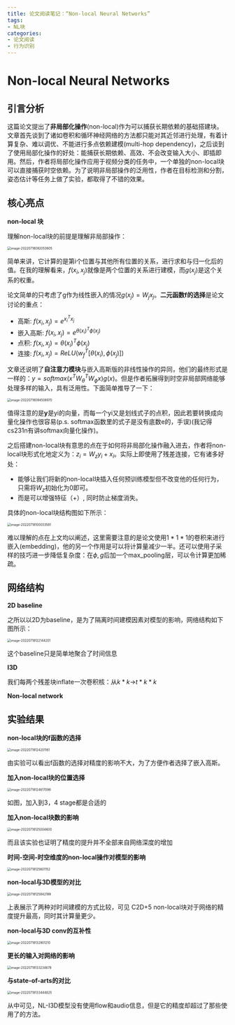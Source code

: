 ```yaml
---
title: 论文阅读笔记：“Non-local Neural Networks”
tags: 
- NL块 
categories:
- 论文阅读
- 行为识别
---
```

# Non-local Neural Networks

## 引言分析

这篇论文提出了**非局部化操作**(non-local)作为可以捕获长期依赖的基础搭建块。文章首先谈到了诸如卷积和循环神经网络的方法都只能对其近邻进行处理，有着计算复杂、难以调优、不能进行多点依赖建模(multi-hop dependency)，之后谈到了使用局部化操作的好处：能捕获长期依赖、高效、不会改变输入大小、即插即用。然后，作者将局部化操作应用于视频分类的任务中，一个单独的non-local块可以直接捕获时空依赖。为了说明非局部操作的泛用性，作者在目标检测和分割，姿态估计等任务上做了实验，都取得了不错的效果。

## 核心亮点

**non-local 块**

理解non-local块的前提是理解非局部操作：

<img src="https://raw.githubusercontent.com/coelien/image-hosting/master/img/202207180921694.png" alt="image-20220718092053605" style="zoom:50%;" />

简单来讲，它计算的是第i个位置与其他所有位置的关系，进行求和与归一化后的值。在我的理解看来，$f(x_i,x_j)$就像是两个位置的关系进行建模，而$g(x_j)$是这个关系的权重。

论文简单的只考虑了g作为线性嵌入的情况$g(x_j)=W_jx_j$。**二元函数f的选择**是论文讨论的重点：

- 高斯: $f(x_i,x_j)=e^{x_i^Tx_j}$
- 嵌入高斯: $f(x_i,x_j) = e^{\theta(x_i)^T\phi(x_j)}$
- 点积: $f(x_i,x_j) = \theta(x_i)^T\phi(x_j)$
- 连接: $f(x_i,x_j) = ReLU(w^T_f[\theta(x_i),\phi(x_j)])$

文章还说明了**自注意力模块**与嵌入高斯版的非线性操作的异同，他们的最终形式是一样的：$y=softmax(x^TW^T_{\theta}W_{\phi}x)g(x)$。但是作者拓展得到时空非局部网络能够处理多样的输入，具有泛用性。下面简单推导了一下：

<img src="https://raw.githubusercontent.com/coelien/image-hosting/master/img/202207180945051.png" alt="image-20220718094508970" style="zoom:50%;" />

值得注意的是**y**是yi的向量，而每一个yi又是划线式子的点积，因此若要转换成向量化操作也很容易(p.s. softmax函数里的式子是没有底数e的，手误)(我记得cs231n有讲softmax向量化操作)。

之后搭建non-local块有意思的点在于如何将非局部化操作融入进去，作者将non-local块形式化地定义为：$z_i=W_zy_i+x_i$。实际上即使用了残差连接，它有诸多好处：

- 能够让我们将新的non-local块插入任何预训练模型但不改变他的任何行为，只需将$W_z$初始化为0即可。
- 而是可以增强特征（+）, 同时防止梯度消失。

具体的non-local块结构图如下所示：

<img src="https://raw.githubusercontent.com/coelien/image-hosting/master/img/202207181000672.png" alt="image-20220718100033581" style="zoom:50%;" />

难以理解的点在上文均以阐述，这里需要注意的是论文使用$1*1*1$的卷积来进行嵌入(embedding)，他的另一个作用是可以将计算量减少一半。还可以使用子采样的技巧进一步降低复杂度：在$\phi,g$后加一个max_pooling层，可以令计算更加稀疏。

## 网络结构

**2D baseline**

之所以以2D为baseline，是为了隔离时间建模因素对模型的影响，网络结构如下图所示：

<img src="https://raw.githubusercontent.com/coelien/image-hosting/master/img/202207181221245.png" alt="image-20220718122144201" style="zoom:50%;" />

这个baseline只是简单地聚合了时间信息

**I3D**

我们每两个残差块inflate一次卷积核：从$k*k$->$t*k*k$

**Non-local network**

## 实验结果

**non-local块的f函数的选择**

<img src="https://raw.githubusercontent.com/coelien/image-hosting/master/img/202207181242190.png" alt="image-20220718124201161" style="zoom:50%;" />

由实验可以看出f函数的选择对精度的影响不大，为了方便作者选择了嵌入高斯。

**加入non-local块的位置选择**

<img src="https://raw.githubusercontent.com/coelien/image-hosting/master/img/202207181246126.png" alt="image-20220718124617098" style="zoom:50%;" />

如图，加入到3，4 stage都是合适的

**加入non-local块数的影响**

<img src="https://raw.githubusercontent.com/coelien/image-hosting/master/img/202207181250629.png" alt="image-20220718125004600" style="zoom:50%;" />

而且该实验也证明了精度的提升并不全部来自网络深度的增加

**时间-空间-时空维度的non-local操作对模型的影响**

<img src="https://raw.githubusercontent.com/coelien/image-hosting/master/img/202207181256182.png" alt="image-20220718125601152" style="zoom:50%;" />

**non-local与3D模型的对比**

<img src="https://raw.githubusercontent.com/coelien/image-hosting/master/img/202207181258230.png" alt="image-20220718125842199" style="zoom:50%;" />

上表展示了两种对时间建模的方式比较，可见 C2D+5 non-local块对于网络的精度提升最高，同时其计算量更少。

**non-local与3D conv的互补性**

<img src="https://raw.githubusercontent.com/coelien/image-hosting/master/img/202207181329241.png" alt="image-20220718132901210" style="zoom:50%;" />

**更长的输入对网络的影响**

<img src="https://raw.githubusercontent.com/coelien/image-hosting/master/img/202207181332706.png" alt="image-20220718133234678" style="zoom:50%;" />

**与state-of-arts的对比**

<img src="https://raw.githubusercontent.com/coelien/image-hosting/master/img/202207181334875.png" alt="image-20220718133444825" style="zoom:50%;" />

从中可见，NL-I3D模型没有使用flow和audio信息，但是它的精度却超过了那些使用了的方法。
